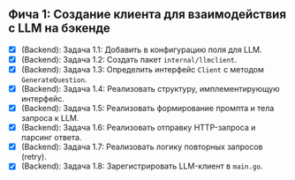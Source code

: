 ## Фича 1: Создание клиента для взаимодействия с LLM на бэкенде
- [x] (Backend): Задача 1.1: Добавить в конфигурацию поля для LLM.
- [x] (Backend): Задача 1.2: Создать пакет `internal/llmclient`.
- [x] (Backend): Задача 1.3: Определить интерфейс `Client` с методом `GenerateQuestion`.
- [x] (Backend): Задача 1.4: Реализовать структуру, имплементирующую интерфейс.
- [x] (Backend): Задача 1.5: Реализовать формирование промпта и тела запроса к LLM.
- [x] (Backend): Задача 1.6: Реализовать отправку HTTP-запроса и парсинг ответа.
- [x] (Backend): Задача 1.7: Реализовать логику повторных запросов (retry).
- [x] (Backend): Задача 1.8: Зарегистрировать LLM-клиент в `main.go`.